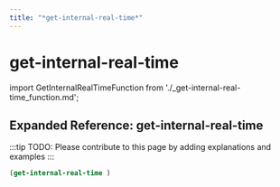 ```yaml
---
title: "*get-internal-real-time*"
---
```


# get-internal-real-time

import GetInternalRealTimeFunction from './_get-internal-real-time_function.md';

<GetInternalRealTimeFunction />

## Expanded Reference: get-internal-real-time

:::tip
TODO: Please contribute to this page by adding explanations and examples
:::

```lisp
(get-internal-real-time )
```

